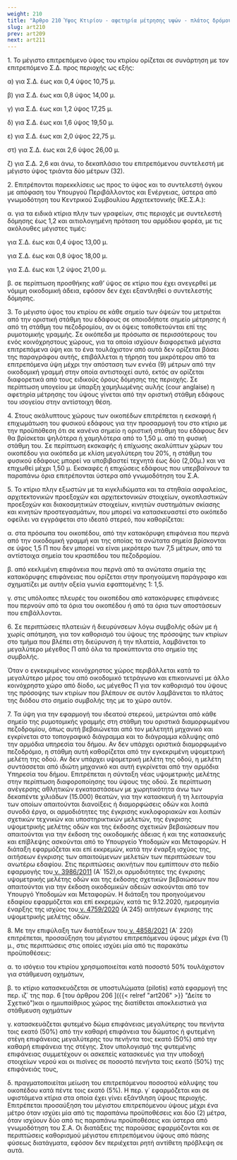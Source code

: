```yaml
---
weight: 210
title: "Άρθρο 210 Ύψος Κτιρίου - αφετηρία μέτρησης υψών - πλάτος δρόμου"
slug: art210
prev: art209
next: art211
---
```


1\. Το μέγιστο επιτρεπόμενο ύψος του κτιρίου ορίζεται σε συνάρτηση με τον επιτρεπόμενο Σ.Δ. προς περιοχής ως εξής:

α) για Σ.Δ. έως και 0,4 ύψος 10,75 μ.

β) για Σ.Δ. έως και 0,8 ύψος 14,00 μ.

γ) για Σ.Δ. έως και 1,2 ύψος 17,25 μ.

δ) για Σ.Δ. έως και 1,6 ύψος 19,50 μ.

ε) για Σ.Δ. έως και 2,0 ύψος 22,75 μ.

στ) για Σ.Δ. έως και 2,6 ύψος 26,00 μ.

ζ) για Σ.Δ. 2,6 και άνω, το δεκαπλάσιο του επιτρεπόμενου συντελεστή με μέγιστο ύψος τριάντα δύο μέτρων (32).

2\. Επιτρέπονται παρεκκλίσεις ως προς το ύψος και το συντελεστή όγκου με απόφαση του Υπουργού Περιβάλλοντος και Ενέργειας, ύστερα από γνωμοδότηση του Κεντρικού Συμβουλίου Αρχιτεκτονικής (ΚΕ.Σ.Α.):

α. για τα ειδικά κτίρια πλην των γραφείων, στις περιοχές με συντελεστή δόμησης έως 1,2 και αιτιολογημένη πρόταση του αρμόδιου φορέα, με τις ακόλουθες μέγιστες τιμές:

για Σ.Δ. έως και 0,4 ύψος 13,00 μ.

για Σ.Δ. έως και 0,8 ύψος 18,00 μ.

για Σ.Δ. έως και 1,2 ύψος 21,00 μ.

β. σε περίπτωση προσθήκης καθ’ ύψος σε κτίριο που έχει ανεγερθεί με νόμιμη οικοδομική άδεια, εφόσον δεν έχει εξαντληθεί ο συντελεστής δόμησης.

3\. Το μέγιστο ύψος του κτιρίου σε κάθε σημείο των όψεών του μετριέται από την οριστική στάθμη του εδάφους σε οποιοδήποτε σημείο μέτρησης ή από τη στάθμη του πεζοδρομίου, αν οι όψεις τοποθετούνται επί της ρυμοτομικής γραμμής. Σε οικόπεδα με πρόσωπα σε περισσότερους του ενός κοινόχρηστους χώρους, για τα οποία ισχύουν διαφορετικά μέγιστα επιτρεπόμενα ύψη και το ένα τουλάχιστον από αυτά δεν ορίζεται βάσει της παραγράφου αυτής, επιβάλλεται η τήρηση του μικρότερου από τα επιτρεπόμενα ύψη μέχρι την απόσταση των εννέα (9) μέτρων από την οικοδομική γραμμή στην οποία αντιστοιχεί αυτό, εκτός αν ορίζεται διαφορετικά από τους ειδικούς όρους δόμησης της περιοχής. Σε περίπτωση υπογείου με ύπαρξη χαμηλωμένης αυλής (cour anglaise) η αφετηρία μέτρησης του ύψους γίνεται από την οριστική στάθμη εδάφους του ισογείου στην αντίστοιχη θέση.

4\. Στους ακάλυπτους χώρους των οικοπέδων επιτρέπεται η εκσκαφή ή επιχωμάτωση του φυσικού εδάφους για την προσαρμογή του στο κτίριο με την προϋπόθεση ότι σε κανένα σημείο η οριστική στάθμη του εδάφους δεν θα βρίσκεται ψηλότερα ή χαμηλότερα από το 1,50 μ. από τη φυσική στάθμη του. Σε περίπτωση εκσκαφής ή επίχωσης ακαλύπτων χώρων του οικοπέδου για οικόπεδα με κλίση μεγαλύτερη του 20%, η στάθμη του φυσικού εδάφους μπορεί να υποβιβαστεί τεχνητά έως δύο (2,00μ.) και να επιχωθεί μέχρι 1,50 μ. Εκσκαφές ή επιχώσεις εδάφους που υπερβαίνουν τα παραπάνω όρια επιτρέπονται ύστερα από γνωμοδότηση του Σ.A.

5\. Το κτίριο πλην εξωστών με τα κιγκλιδώματα και τα στηθαία ασφαλείας, αρχιτεκτονικών προεξοχών και αρχιτεκτονικών στοιχείων, ογκοπλαστικών προεξοχών και διακοσμητικών στοιχείων, κινητών συστημάτων σκίασης και κινητών προστεγασμάτων, που μπορεί να κατασκευαστεί στο οικόπεδο οφείλει να εγγράφεται στο ιδεατό στερεό, που καθορίζεται:

α. στα πρόσωπα του οικοπέδου, από την κατακόρυφη επιφάνεια που περνά από την οικοδομική γραμμή και της οποίας τα ανώτατα σημεία βρίσκονται σε ύψος 1,5 Π που δεν μπορεί να είναι μικρότερο των 7,5 μέτρων, από τα αντίστοιχα σημεία του κρασπέδου του πεζοδρομίου.

β. από κεκλιμένη επιφάνεια που περνά από τα ανώτατα σημεία της κατακόρυφης επιφάνειας που ορίζεται στην προηγούμενη παράγραφο και σχηματίζει με αυτήν οξεία γωνία εφαπτομένης 1: 1,5.

γ. στις υπόλοιπες πλευρές του οικοπέδου από κατακόρυφες επιφάνειες που περνούν από τα όρια του οικοπέδου ή από τα όρια των αποστάσεων που επιβάλλονται.

6\. Σε περιπτώσεις πλατειών ή διευρύνσεων λόγω συμβολής οδών με ή χωρίς απότμηση, για τον καθορισμό του ύψους της πρόσοψης των κτιρίων στο τμήμα που βλέπει στη διεύρυνση ή την πλατεία, λαμβάνεται το μεγαλύτερο μέγεθος Π από όλα τα προκύπτοντα στο σημείο της συμβολής.

Όταν ο εγκεκριμένος κοινόχρηστος χώρος περιβάλλεται κατά το μεγαλύτερο μέρος του από οικοδομικό τετράγωνο και επικοινωνεί με άλλο κοινόχρηστο χώρο από δίοδο, ως μέγεθος Π για τον καθορισμό του ύψους της πρόσοψης των κτιρίων που βλέπουν σε αυτόν λαμβάνεται το πλάτος της διόδου στο σημείο συμβολής της με το χώρο αυτόν.

7\. Τα ύψη για την εφαρμογή του ιδεατού στερεού, μετρώνται από κάθε σημείο της ρυμοτομικής γραμμής στη στάθμη του οριστικά διαμορφωμένου πεζοδρομίου, όπως αυτή βεβαιώνεται από τον μελετητή μηχανικό και εγκρίνεται στο τοπογραφικό διάγραμμα και το διάγραμμα κάλυψης από την αρμόδια υπηρεσία του δήμου. Αν δεν υπάρχει οριστικά διαμορφωμένο πεζοδρόμιο, η στάθμη αυτή καθορίζεται από την εγκεκριμένη υψομετρική μελέτη της οδού. Αν δεν υπάρχει υψομετρική μελέτη της οδού, η μελέτη συντάσσεται από ιδιώτη μηχανικό και αυτή εγκρίνεται από την αρμόδια Υπηρεσία του δήμου. Επιτρέπεται η σύνταξη νέας υψομετρικής μελέτης στην περίπτωση διαφοροποίησης του ύψους της οδού. Σε περίπτωση ανέγερσης αθλητικών εγκαταστάσεων με χωρητικότητα άνω των δεκαπέντε χιλιάδων (15.000) θεατών, για την κατασκευή ή τη λειτουργία των οποίων απαιτούνται διανοίξεις ή διαμορφώσεις οδών και λοιπά συνοδά έργα, οι αρμοδιότητες της έγκρισης κυκλοφοριακών και λοιπών σχετικών τεχνικών και υποστηρικτικών μελετών, της έγκρισης υψομετρικής μελέτης οδών και της έκδοσης σχετικών βεβαιώσεων που απαιτούνται για την έκδοση της οικοδομικής άδειας ή και της κατασκευής και επίβλεψης ασκούνται από το Υπουργείο Υποδομών και Μεταφορών. Η διάταξη εφαρμόζεται και επί εκκρεμών, κατά την έναρξη ισχύος της, αιτήσεων έγκρισης των απαιτούμενων μελετών των περιπτώσεων του ανωτέρω εδαφίου. Στις περιπτώσεις ακινήτων που εμπίπτουν στο πεδίο εφαρμογής του<a href="https://ia37rg02wpsa01.blob.core.windows.net/fek/01/2011/20110100152.pdf" title="Δείτε το Σχετικό"> ν. 3986/2011</a> (Α΄ 152),οι αρμοδιότητες της έγκρισης υψομετρικής μελέτης οδών και της έκδοσης σχετικών βεβαιώσεων που απαιτούνται για την έκδοση οικοδομικών αδειών ασκούνται από τον Υπουργό Υποδομών και Μεταφορών. Η διάταξη του προηγούμενου εδαφίου εφαρμόζεται και επί εκκρεμών, κατά τις 9.12.2020, ημερομηνία έναρξης της ισχύος του<a href="https://ia37rg02wpsa01.blob.core.windows.net/fek/01/2020/20200100245.pdf" title="Δείτε το Σχετικό"> ν. 4759/2020</a> (Α΄245) αιτήσεων έγκρισης της υψομετρικής μελέτης οδών.

8\. Με την επιφύλαξη των διατάξεων του<a href="https://ia37rg02wpsa01.blob.core.windows.net/fek/01/2021/20210100220.pdf" title="Δείτε το Σχετικό"> ν. 4858/2021</a> (Α΄ 220) επιτρέπεται, προσαύξηση του μέγιστου επιτρεπόμενου ύψους μέχρι ένα (1) μ., στις περιπτώσεις στις οποίες ισχύει μία από τις παρακάτω προϋποθέσεις:

α. το ισόγειο του κτιρίου χρησιμοποιείται κατά ποσοστό 50% τουλάχιστον για στάθμευση οχημάτων,

β. το κτίριο κατασκευάζεται σε υποστυλώματα (pilotis) κατά εφαρμογή της περ. ιζ΄ της παρ. 6 [του άρθρου 206 ]({{< relref "art206" >}} "Δείτε το Σχετικό")και ο ημιυπαίθριος χώρος της διατίθεται αποκλειστικά για στάθμευση οχημάτων

γ. κατασκευάζεται φυτεμένο δώμα επιφάνειας μεγαλύτερης του πενήντα τοις εκατό (50%) από την καθαρή επιφάνεια του δώματος ή φυτεμένη στέγη επιφάνειας μεγαλύτερης του πενήντα τοις εκατό (50%) από την καθαρή επιφάνεια της στέγης. Στον υπολογισμό της φυτεμένης επιφάνειας συμμετέχουν οι ασκεπείς κατασκευές για την υποδοχή στοιχείων νερού και οι πισίνες σε ποσοστό πενήντα τοις εκατό (50%) της επιφάνειάς τους,

δ. πραγματοποιείται μείωση του επιτρεπόμενου ποσοστού κάλυψης του οικοπέδου κατά πέντε τοις εκατό (5%). Η περ. γ΄ εφαρμόζεται και σε υφιστάμενα κτίρια στα οποία έχει γίνει εξάντληση ύψους περιοχής. Επιτρέπεται προσαύξηση του μέγιστου επιτρεπόμενου ύψους μέχρι ένα μέτρο όταν ισχύει μία από τις παραπάνω προϋποθέσεις και δύο (2) μέτρα, όταν ισχύουν δύο από τις παραπάνω προϋποθέσεις και ύστερα από γνωμοδότηση του Σ.Α. Οι διατάξεις της παρούσας εφαρμόζονται και σε περιπτώσεις καθορισμού μέγιστου επιτρεπόμενου ύψους από πάσης φύσεως διατάγματα, εφόσον δεν περιέχεται ρητή αντίθετη πρόβλεψη σε αυτά.


